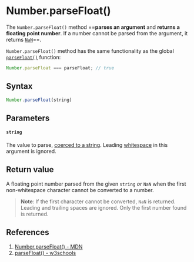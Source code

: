 # Number.parseFloat()

The `Number.parseFloat()` method ==**parses an argument** and **returns a floating point number**. If a number cannot be parsed from the argument, it returns [`NaN`](https://developer.mozilla.org/en-US/docs/Web/JavaScript/Reference/Global_Objects/NaN)==.

`Number.parseFloat()` method has the same functionality as the global [`parseFloat()`](https://developer.mozilla.org/en-US/docs/Web/JavaScript/Reference/Global_Objects/parseFloat) function:

```js
Number.parseFloat === parseFloat; // true
```

## Syntax

```js
Number.parseFloat(string)
```

## Parameters

#### `string`

The value to parse, [coerced to a string](https://developer.mozilla.org/en-US/docs/Web/JavaScript/Reference/Global_Objects/String#string_coercion). Leading [whitespace](https://developer.mozilla.org/en-US/docs/Glossary/Whitespace) in this argument is ignored.

## Return value

A floating point number parsed from the given `string` _or_ `NaN` when the first non-whitespace character cannot be converted to a number.

> **Note**: If the first character cannot be converted, `NaN` is returned. Leading and trailing spaces are ignored. Only the first number found is returned.

## References

1. [Number.parseFloat() - MDN](https://developer.mozilla.org/en-US/docs/Web/JavaScript/Reference/Global_Objects/Number/parseFloat)
1. [parseFloat() - w3schools](https://www.w3schools.com/jsref/jsref_parsefloat.asp)